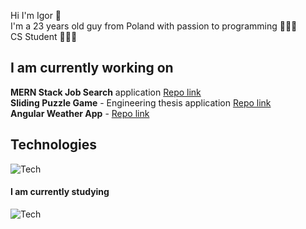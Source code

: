 Hi I'm Igor 👋\
I'm a 23 years old guy from Poland with passion to programming 👨🏼‍💻\
CS Student 👨🏼‍🎓

## I am currently working on

 **MERN Stack Job Search** application [Repo link](https://github.com/ajgoras/job-search-mern)\
 **Sliding Puzzle Game** - Engineering thesis application [Repo link](https://github.com/ajgoras/Sliding-Puzzle)\
 **Angular Weather App** - [Repo link](https://github.com/ajgoras/angular-weather-app)

## Technologies
![Tech](https://skillicons.dev/icons?i=git,html,css,javascript,typescript,react,mongodb,cs)

#### I am currently studying
![Tech](https://skillicons.dev/icons?i=react,angular)

<!--
**ajgoras/ajgoras** is a ✨ _special_ ✨ repository because its `README.md` (this file) appears on your GitHub profile.

Here are some ideas to get you started:

- 🔭 I’m currently working on ...
- 🌱 I’m currently learning ...
- 👯 I’m looking to collaborate on ...
- 🤔 I’m looking for help with ...
- 💬 Ask me about ...
- 📫 How to reach me: ...
- 😄 Pronouns: ...
- ⚡ Fun fact: ...
-->
